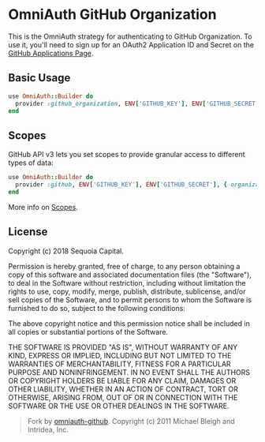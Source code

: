 # OmniAuth GitHub Organization


This is the OmniAuth strategy for authenticating to GitHub Organization. To
use it, you'll need to sign up for an OAuth2 Application ID and Secret
on the [GitHub Applications Page](https://github.com/settings/applications).

## Basic Usage

```ruby
use OmniAuth::Builder do
  provider :github_organization, ENV['GITHUB_KEY'], ENV['GITHUB_SECRET'], organization: ENV['GITHUB_ORGANIZATION_NAME']
end
```

## Scopes

GitHub API v3 lets you set scopes to provide granular access to different types of data: 

```ruby
use OmniAuth::Builder do
  provider :github, ENV['GITHUB_KEY'], ENV['GITHUB_SECRET'], { organization: ENV['GITHUB_ORGANIZATION_NAME'], scope: "user,repo,gist" }
end
```

More info on [Scopes](http://developer.github.com/v3/oauth/#scopes).

## License

Copyright (c) 2018 Sequoia Capital.

Permission is hereby granted, free of charge, to any person obtaining a copy of this software and associated documentation files (the "Software"), to deal in the Software without restriction, including without limitation the rights to use, copy, modify, merge, publish, distribute, sublicense, and/or sell copies of the Software, and to permit persons to whom the Software is furnished to do so, subject to the following conditions:

The above copyright notice and this permission notice shall be included in all copies or substantial portions of the Software.

THE SOFTWARE IS PROVIDED "AS IS", WITHOUT WARRANTY OF ANY KIND, EXPRESS OR IMPLIED, INCLUDING BUT NOT LIMITED TO THE WARRANTIES OF MERCHANTABILITY, FITNESS FOR A PARTICULAR PURPOSE AND NONINFRINGEMENT. IN NO EVENT SHALL THE AUTHORS OR COPYRIGHT HOLDERS BE LIABLE FOR ANY CLAIM, DAMAGES OR OTHER LIABILITY, WHETHER IN AN ACTION OF CONTRACT, TORT OR OTHERWISE, ARISING FROM, OUT OF OR IN CONNECTION WITH THE SOFTWARE OR THE USE OR OTHER DEALINGS IN THE SOFTWARE.

> Fork by [omniauth-github](https://github.com/omniauth/omniauth-github). Copyright (c) 2011 Michael Bleigh and Intridea, Inc.